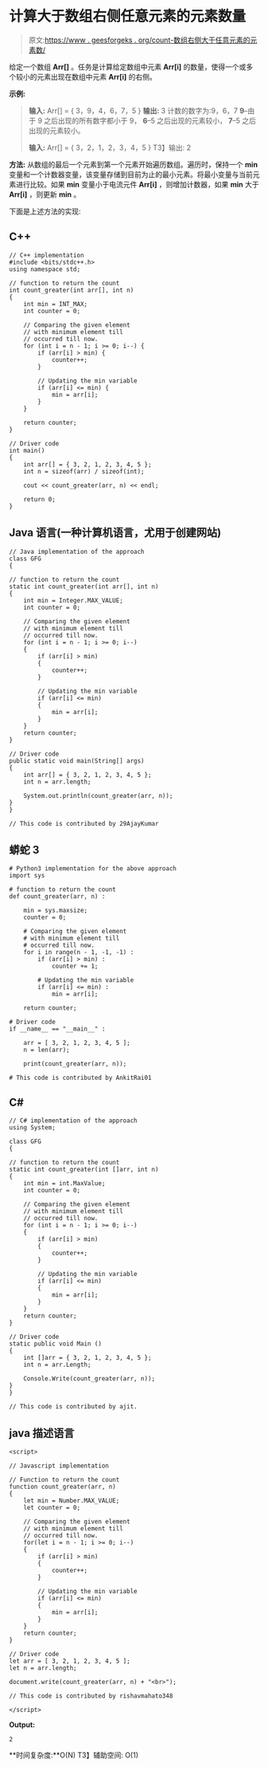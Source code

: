 # 计算大于数组右侧任意元素的元素数量

> 原文:[https://www . geesforgeks . org/count-数组右侧大于任意元素的元素数/](https://www.geeksforgeeks.org/count-the-number-of-elements-which-are-greater-than-any-of-element-on-right-side-of-an-array/)

给定一个数组 **Arr[]** 。任务是计算给定数组中元素 **Arr[i]** 的数量，使得一个或多个较小的元素出现在数组中元素 **Arr[i]** 的右侧。

**示例:**

> **输入:** Arr[] = { 3，9，4，6，7，5 }
> **输出:** 3
> 计数的数字为:9，6，7
> **9**–由于 9 之后出现的所有数字都小于 9，
> **6**–5 之后出现的元素较小，
> **7**–5 之后出现的元素较小。
> 
> **输入:** Arr[] = { 3，2，1，2，3，4，5 }
> T3】输出: 2

**方法:**
从数组的最后一个元素到第一个元素开始遍历数组。遍历时，保持一个 **min** 变量和一个计数器变量，该变量存储到目前为止的最小元素。将最小变量与当前元素进行比较。如果 **min** 变量小于电流元件 **Arr[i]** ，则增加计数器，如果 **min** 大于 **Arr[i]** ，则更新 **min** 。

下面是上述方法的实现:

## C++

```
// C++ implementation
#include <bits/stdc++.h>
using namespace std;

// function to return the count
int count_greater(int arr[], int n)
{
    int min = INT_MAX;
    int counter = 0;

    // Comparing the given element
    // with minimum element till
    // occurred till now.
    for (int i = n - 1; i >= 0; i--) {
        if (arr[i] > min) {
            counter++;
        }

        // Updating the min variable
        if (arr[i] <= min) {
            min = arr[i];
        }
    }

    return counter;
}

// Driver code
int main()
{
    int arr[] = { 3, 2, 1, 2, 3, 4, 5 };
    int n = sizeof(arr) / sizeof(int);

    cout << count_greater(arr, n) << endl;

    return 0;
}
```

## Java 语言(一种计算机语言，尤用于创建网站)

```
// Java implementation of the approach
class GFG
{

// function to return the count
static int count_greater(int arr[], int n)
{
    int min = Integer.MAX_VALUE;
    int counter = 0;

    // Comparing the given element
    // with minimum element till
    // occurred till now.
    for (int i = n - 1; i >= 0; i--)
    {
        if (arr[i] > min)
        {
            counter++;
        }

        // Updating the min variable
        if (arr[i] <= min)
        {
            min = arr[i];
        }
    }
    return counter;
}

// Driver code
public static void main(String[] args)
{
    int arr[] = { 3, 2, 1, 2, 3, 4, 5 };
    int n = arr.length;

    System.out.println(count_greater(arr, n));
}
}

// This code is contributed by 29AjayKumar
```

## 蟒蛇 3

```
# Python3 implementation for the above approach
import sys

# function to return the count
def count_greater(arr, n) :

    min = sys.maxsize;
    counter = 0;

    # Comparing the given element
    # with minimum element till
    # occurred till now.
    for i in range(n - 1, -1, -1) :
        if (arr[i] > min) :
            counter += 1;

        # Updating the min variable
        if (arr[i] <= min) :
            min = arr[i];

    return counter;

# Driver code
if __name__ == "__main__" :

    arr = [ 3, 2, 1, 2, 3, 4, 5 ];
    n = len(arr);

    print(count_greater(arr, n));

# This code is contributed by AnkitRai01
```

## C#

```
// C# implementation of the approach
using System;

class GFG
{

// function to return the count
static int count_greater(int []arr, int n)
{
    int min = int.MaxValue;
    int counter = 0;

    // Comparing the given element
    // with minimum element till
    // occurred till now.
    for (int i = n - 1; i >= 0; i--)
    {
        if (arr[i] > min)
        {
            counter++;
        }

        // Updating the min variable
        if (arr[i] <= min)
        {
            min = arr[i];
        }
    }
    return counter;
}

// Driver code
static public void Main ()
{
    int []arr = { 3, 2, 1, 2, 3, 4, 5 };
    int n = arr.Length;

    Console.Write(count_greater(arr, n));
}
}

// This code is contributed by ajit.
```

## java 描述语言

```
<script>

// Javascript implementation

// Function to return the count
function count_greater(arr, n)
{
    let min = Number.MAX_VALUE;
    let counter = 0;

    // Comparing the given element
    // with minimum element till
    // occurred till now.
    for(let i = n - 1; i >= 0; i--)
    {
        if (arr[i] > min)
        {
            counter++;
        }

        // Updating the min variable
        if (arr[i] <= min)
        {
            min = arr[i];
        }
    }
    return counter;
}

// Driver code
let arr = [ 3, 2, 1, 2, 3, 4, 5 ];
let n = arr.length;

document.write(count_greater(arr, n) + "<br>");

// This code is contributed by rishavmahato348

</script>
```

**Output:** 

```
2
```

**时间复杂度:**O(N)
T3】辅助空间: O(1)